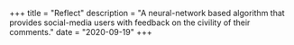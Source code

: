 +++
title = "Reflect"
description = "A neural-network based algorithm that provides social-media users with feedback on the civility of their comments."
date = "2020-09-19"
+++
